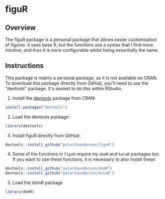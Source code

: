 # figuR

## Overview
The figuR package is a personal package that allows easier customisation of figures. 
It uses base R, but the functions use a syntax that I find more intuitive, and thus it is more configurable whilst being essentially the same.

## Instructions
This package is mainly a personal package, so it is not available on CRAN.
To download this package directly from GitHub, you'll need to use the "devtools" package.
It's easiest to do this within RStudio.

1) Install the [devtools](https://github.com/hadley/devtools) package from CRAN: 
``` R
install.packages("devtools")
```

2) Load the devtools package:
```R
library(devtools)
```

3) Install figuR directly from GitHub:
```R
devtools::install_github("polarSaunderson/figuR")
```

4) Some of the functions in `figuR` require my `domR` and `kulaR` packages too.
If you want to use these functions, it is necessary to also install these:
```R
devtools::install_github("polarSaunderson/domR")
devtools::install_github("polarSaunderson/kulaR")
```

5) Load the domR package
```R
library(domR)
```
